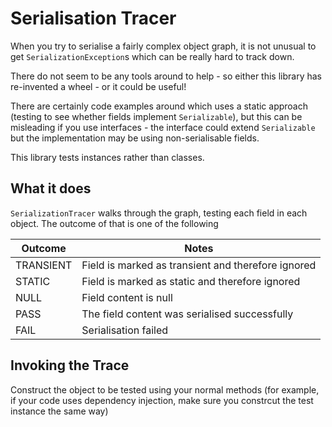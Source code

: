 # Serialisation Tracer

When you try to serialise a fairly complex object graph, it is not unusual to get `SerializationException`s which can be really hard to track down.

There do not seem to be any tools around to help - so either this library has re-invented a wheel - or it could be useful!

There are certainly code examples around which uses a static approach (testing to see whether fields implement `Serializable`), but this can be misleading if you use interfaces - the interface could extend `Serializable` but the implementation may be using non-serialisable fields. 

This library tests instances rather than classes.



## What it does

`SerializationTracer` walks through the graph, testing each field in each object.  The outcome of that is one of the following

| Outcome | Notes |
|---------|-------|
|TRANSIENT| Field is marked as transient and therefore ignored|
|STATIC| Field is marked as static and therefore ignored|
|NULL| Field content is null
|PASS| The field content was serialised successfully
|FAIL| Serialisation failed


## Invoking the Trace

Construct the object to be tested using your normal methods (for example, if your code uses dependency injection, make sure you constrcut the test instance the same way)

 

